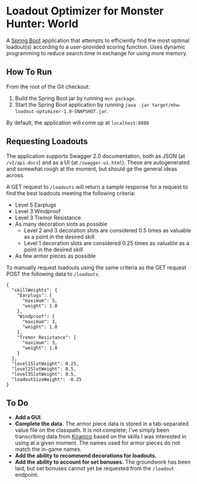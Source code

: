 # Loadout Optimizer for Monster Hunter: World

A [Spring Boot](https://projects.spring.io/spring-boot/) application that attempts to efficiently find the most optimal
loadout(s) according to a user-provided scoring function. Uses dynamic programming to reduce search time in exchange for
using more memory.

## How To Run
From the root of the Git checkout:
1. Build the Spring Boot jar by running `mvn package`.
2. Start the Spring Boot application by running `java -jar target/mhw-loadout-optimizer-1.0-SNAPSHOT.jar`.

By default, the application will come up at `localhost:8080`

## Requesting Loadouts
The application supports Swagger 2.0 documentation, both as JSON (at `/v2/api-docs`) and as a UI (at
`/swagger-ui.html`). These are autogenerated and somewhat rough at the moment, but should ge the general ideas across.

A GET request to `/loadouts` will return a sample response for a request to find the best loadouts meeting the following
criteria:
* Level 5 Earplugs
* Level 3 Windproof
* Level 3 Tremor Resistance
* As many decoration slots as possible
    * Level 2 and 3 decoration slots are considered 0.5 times as valuable as a point in the desired skill
    * Level 1 decoration slots are considered 0.25 times as valuable as a point in the desired skill
* As few armor pieces as possible

To manually request loadouts using the same criteria as the GET request POST the following data to `/loadouts`:
```$json
{
  "skillWeights": {
    "Earplugs": {
      "maximum": 5,
      "weight": 1.0
    },
    "Windproof": {
      "maximum": 3,
      "weight": 1.0
    },
    "Tremor Resistance": {
      "maximum": 3,
      "weight": 1.0
    }
  },
  "level1SlotWeight": 0.25,
  "level2SlotWeight": 0.5,
  "level3SlotWeight": 0.5,
  "loadoutSizeWeight": -0.25
}
```

## To Do
* **Add a GUI**.
* **Complete the data.** The armor piece data is stored in a tab-separated value file on the classpath. It is not
complete; I've simply been transcribing data from [Kiranico](https://mhworld.kiranico.com/) based on the skills I was
interested in using at a given moment. The names used for armor pieces do not match the in-game names.
* **Add the ability to recommend decorations for loadouts.**
* **Add the ability to account for set bonuses.**  The groundwork has been laid, but set bonuses cannot yet be requested
from the `/loadout` endpoint.